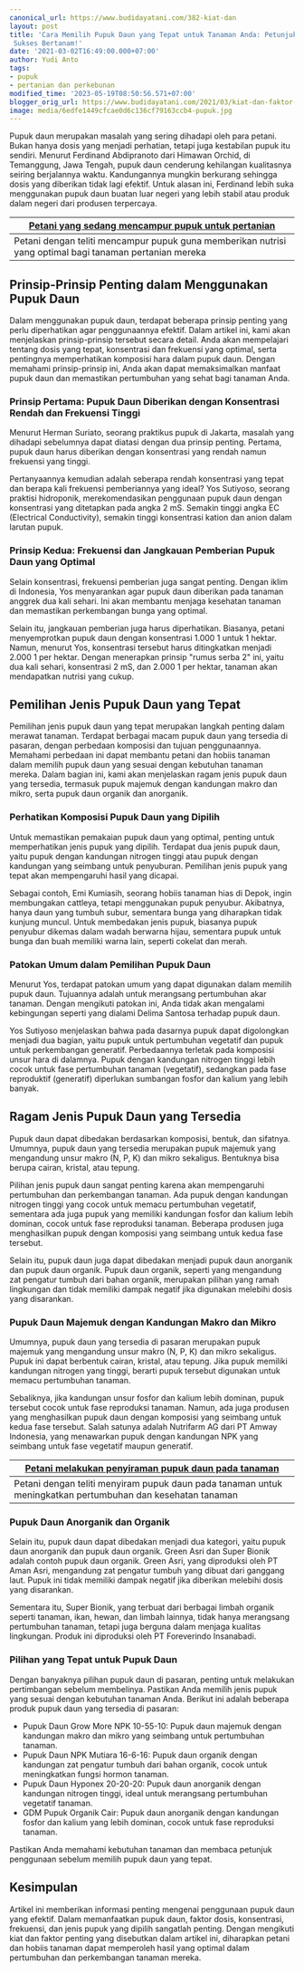 ```yaml
---
canonical_url: https://www.budidayatani.com/382-kiat-dan
layout: post
title: 'Cara Memilih Pupuk Daun yang Tepat untuk Tanaman Anda: Petunjuk Praktis untuk
 Sukses Bertanam!'
date: '2021-03-02T16:49:00.000+07:00'
author: Yudi Anto
tags:
- pupuk
- pertanian dan perkebunan
modified_time: '2023-05-19T08:50:56.571+07:00'
blogger_orig_url: https://www.budidayatani.com/2021/03/kiat-dan-faktor-penting-saat.html
image: media/6edfe1449cfcae0d6c136cf79163ccb4-pupuk.jpg
---
```

Pupuk daun merupakan masalah yang sering dihadapi oleh para petani. Bukan hanya dosis yang menjadi perhatian, tetapi juga kestabilan pupuk itu sendiri. Menurut Ferdinand Abdipranoto dari Himawan Orchid, di Temanggung, Jawa Tengah, pupuk daun cenderung kehilangan kualitasnya seiring berjalannya waktu. Kandungannya mungkin berkurang sehingga dosis yang diberikan tidak lagi efektif. Untuk alasan ini, Ferdinand lebih suka menggunakan pupuk daun buatan luar negeri yang lebih stabil atau produk dalam negeri dari produsen terpercaya.



| [Petani yang sedang mencampur pupuk untuk pertanian](https://blogger.googleusercontent.com/img/b/R29vZ2xl/AVvXsEh0np3geishM5b8XqUsnxYSMDOm8FRvn5nluT7Qfso3hvFL9SRCCGKW0r8Xv2_vu3L6sBrybnLxFtXlQcYP1Rmxb_kr2SVz2H85yudFqTg5FbQyN1Ui8F8pFCy2sdd7KZXiJ_uCRbAhtYtjNSIW_MHOpQSuLntszARIt2JWTMcNufPHw7WDND1D65MoMw/s2133/pupuk.jpg) |
| --- |
| Petani dengan teliti mencampur pupuk guna memberikan nutrisi yang optimal bagi tanaman pertanian mereka |

## Prinsip-Prinsip Penting dalam Menggunakan Pupuk Daun

Dalam menggunakan pupuk daun, terdapat beberapa prinsip penting yang perlu diperhatikan agar penggunaannya efektif. Dalam artikel ini, kami akan menjelaskan prinsip-prinsip tersebut secara detail. Anda akan mempelajari tentang dosis yang tepat, konsentrasi dan frekuensi yang optimal, serta pentingnya memperhatikan komposisi hara dalam pupuk daun. Dengan memahami prinsip-prinsip ini, Anda akan dapat memaksimalkan manfaat pupuk daun dan memastikan pertumbuhan yang sehat bagi tanaman Anda.

### Prinsip Pertama: Pupuk Daun Diberikan dengan Konsentrasi Rendah dan Frekuensi Tinggi

Menurut Herman Suriato, seorang praktikus pupuk di Jakarta, masalah yang dihadapi sebelumnya dapat diatasi dengan dua prinsip penting. Pertama, pupuk daun harus diberikan dengan konsentrasi yang rendah namun frekuensi yang tinggi.

Pertanyaannya kemudian adalah seberapa rendah konsentrasi yang tepat dan berapa kali frekuensi pemberiannya yang ideal? Yos Sutiyoso, seorang praktisi hidroponik, merekomendasikan penggunaan pupuk daun dengan konsentrasi yang ditetapkan pada angka 2 mS. Semakin tinggi angka EC (Electrical Conductivity), semakin tinggi konsentrasi kation dan anion dalam larutan pupuk.

### Prinsip Kedua: Frekuensi dan Jangkauan Pemberian Pupuk Daun yang Optimal

Selain konsentrasi, frekuensi pemberian juga sangat penting. Dengan iklim di Indonesia, Yos menyarankan agar pupuk daun diberikan pada tanaman anggrek dua kali sehari. Ini akan membantu menjaga kesehatan tanaman dan memastikan perkembangan bunga yang optimal.

Selain itu, jangkauan pemberian juga harus diperhatikan. Biasanya, petani menyemprotkan pupuk daun dengan konsentrasi 1.000 1 untuk 1 hektar. Namun, menurut Yos, konsentrasi tersebut harus ditingkatkan menjadi 2.000 1 per hektar. Dengan menerapkan prinsip "rumus serba 2" ini, yaitu dua kali sehari, konsentrasi 2 mS, dan 2.000 1 per hektar, tanaman akan mendapatkan nutrisi yang cukup.

## Pemilihan Jenis Pupuk Daun yang Tepat

Pemilihan jenis pupuk daun yang tepat merupakan langkah penting dalam merawat tanaman. Terdapat berbagai macam pupuk daun yang tersedia di pasaran, dengan perbedaan komposisi dan tujuan penggunaannya. Memahami perbedaan ini dapat membantu petani dan hobiis tanaman dalam memilih pupuk daun yang sesuai dengan kebutuhan tanaman mereka. Dalam bagian ini, kami akan menjelaskan ragam jenis pupuk daun yang tersedia, termasuk pupuk majemuk dengan kandungan makro dan mikro, serta pupuk daun organik dan anorganik.

### Perhatikan Komposisi Pupuk Daun yang Dipilih

Untuk memastikan pemakaian pupuk daun yang optimal, penting untuk memperhatikan jenis pupuk yang dipilih. Terdapat dua jenis pupuk daun, yaitu pupuk dengan kandungan nitrogen tinggi atau pupuk dengan kandungan yang seimbang untuk penyuburan. Pemilihan jenis pupuk yang tepat akan mempengaruhi hasil yang dicapai.

Sebagai contoh, Emi Kumiasih, seorang hobiis tanaman hias di Depok, ingin membungakan cattleya, tetapi menggunakan pupuk penyubur. Akibatnya, hanya daun yang tumbuh subur, sementara bunga yang diharapkan tidak kunjung muncul. Untuk membedakan jenis pupuk, biasanya pupuk penyubur dikemas dalam wadah berwarna hijau, sementara pupuk untuk bunga dan buah memiliki warna lain, seperti cokelat dan merah.

### Patokan Umum dalam Pemilihan Pupuk Daun

Menurut Yos, terdapat patokan umum yang dapat digunakan dalam memilih pupuk daun. Tujuannya adalah untuk merangsang pertumbuhan akar tanaman. Dengan mengikuti patokan ini, Anda tidak akan mengalami kebingungan seperti yang dialami Delima Santosa terhadap pupuk daun.

Yos Sutiyoso menjelaskan bahwa pada dasarnya pupuk dapat digolongkan menjadi dua bagian, yaitu pupuk untuk pertumbuhan vegetatif dan pupuk untuk perkembangan generatif. Perbedaannya terletak pada komposisi unsur hara di dalamnya. Pupuk dengan kandungan nitrogen tinggi lebih cocok untuk fase pertumbuhan tanaman (vegetatif), sedangkan pada fase reproduktif (generatif) diperlukan sumbangan fosfor dan kalium yang lebih banyak.

## Ragam Jenis Pupuk Daun yang Tersedia

Pupuk daun dapat dibedakan berdasarkan komposisi, bentuk, dan sifatnya. Umumnya, pupuk daun yang tersedia merupakan pupuk majemuk yang mengandung unsur makro (N, P, K) dan mikro sekaligus. Bentuknya bisa berupa cairan, kristal, atau tepung.

Pilihan jenis pupuk daun sangat penting karena akan mempengaruhi pertumbuhan dan perkembangan tanaman. Ada pupuk dengan kandungan nitrogen tinggi yang cocok untuk memacu pertumbuhan vegetatif, sementara ada juga pupuk yang memiliki kandungan fosfor dan kalium lebih dominan, cocok untuk fase reproduksi tanaman. Beberapa produsen juga menghasilkan pupuk dengan komposisi yang seimbang untuk kedua fase tersebut.

Selain itu, pupuk daun juga dapat dibedakan menjadi pupuk daun anorganik dan pupuk daun organik. Pupuk daun organik, seperti yang mengandung zat pengatur tumbuh dari bahan organik, merupakan pilihan yang ramah lingkungan dan tidak memiliki dampak negatif jika digunakan melebihi dosis yang disarankan.

### Pupuk Daun Majemuk dengan Kandungan Makro dan Mikro

Umumnya, pupuk daun yang tersedia di pasaran merupakan pupuk majemuk yang mengandung unsur makro (N, P, K) dan mikro sekaligus. Pupuk ini dapat berbentuk cairan, kristal, atau tepung. Jika pupuk memiliki kandungan nitrogen yang tinggi, berarti pupuk tersebut digunakan untuk memacu pertumbuhan tanaman.

Sebaliknya, jika kandungan unsur fosfor dan kalium lebih dominan, pupuk tersebut cocok untuk fase reproduksi tanaman. Namun, ada juga produsen yang menghasilkan pupuk daun dengan komposisi yang seimbang untuk kedua fase tersebut. Salah satunya adalah Nutrifarm AG dari PT Amway Indonesia, yang menawarkan pupuk dengan kandungan NPK yang seimbang untuk fase vegetatif maupun generatif.



| [Petani melakukan penyiraman pupuk daun pada tanaman](https://blogger.googleusercontent.com/img/b/R29vZ2xl/AVvXsEh7tEZnPzwBSYjS4wszL9IFY8gsLzsrS7tjk0Qos6MoXnk-nFWGV3BvZ7ttDghF2cqtp2iGLC90HPOaT-3ITsYdgQDO3x3ngo66HkaMgxC61G8WgiOOBeklST98AjMCka-C2W4Qv3bFeB-S5kI_NMRVIYsB6MqotdW5wFfd6YZ9t1XnmK3ZktTPgZxeRA/s2133/spray.jpg) |
| --- |
| Petani dengan teliti menyiram pupuk daun pada tanaman untuk meningkatkan pertumbuhan dan kesehatan tanaman |

### Pupuk Daun Anorganik dan Organik

Selain itu, pupuk daun dapat dibedakan menjadi dua kategori, yaitu pupuk daun anorganik dan pupuk daun organik. Green Asri dan Super Bionik adalah contoh pupuk daun organik. Green Asri, yang diproduksi oleh PT Aman Asri, mengandung zat pengatur tumbuh yang dibuat dari ganggang laut. Pupuk ini tidak memiliki dampak negatif jika diberikan melebihi dosis yang disarankan.

Sementara itu, Super Bionik, yang terbuat dari berbagai limbah organik seperti tanaman, ikan, hewan, dan limbah lainnya, tidak hanya merangsang pertumbuhan tanaman, tetapi juga berguna dalam menjaga kualitas lingkungan. Produk ini diproduksi oleh PT Foreverindo Insanabadi.

### Pilihan yang Tepat untuk Pupuk Daun

Dengan banyaknya pilihan pupuk daun di pasaran, penting untuk melakukan pertimbangan sebelum membelinya. Pastikan Anda memilih jenis pupuk yang sesuai dengan kebutuhan tanaman Anda. Berikut ini adalah beberapa produk pupuk daun yang tersedia di pasaran:

* Pupuk Daun Grow More NPK 10-55-10: Pupuk daun majemuk dengan kandungan makro dan mikro yang seimbang untuk pertumbuhan tanaman.
* Pupuk Daun NPK Mutiara 16-6-16: Pupuk daun organik dengan kandungan zat pengatur tumbuh dari bahan organik, cocok untuk meningkatkan fungsi hormon tanaman.
* Pupuk Daun Hyponex 20-20-20: Pupuk daun anorganik dengan kandungan nitrogen tinggi, ideal untuk merangsang pertumbuhan vegetatif tanaman.
* GDM Pupuk Organik Cair: Pupuk daun anorganik dengan kandungan fosfor dan kalium yang lebih dominan, cocok untuk fase reproduksi tanaman.

Pastikan Anda memahami kebutuhan tanaman dan membaca petunjuk penggunaan sebelum memilih pupuk daun yang tepat.

## Kesimpulan

Artikel ini memberikan informasi penting mengenai penggunaan pupuk daun yang efektif. Dalam memanfaatkan pupuk daun, faktor dosis, konsentrasi, frekuensi, dan jenis pupuk yang dipilih sangatlah penting. Dengan mengikuti kiat dan faktor penting yang disebutkan dalam artikel ini, diharapkan petani dan hobiis tanaman dapat memperoleh hasil yang optimal dalam pertumbuhan dan perkembangan tanaman mereka.

